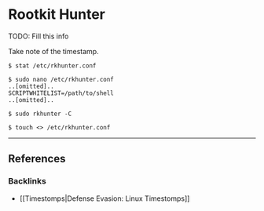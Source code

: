 # Rootkit Hunter

TODO: Fill this info

Take note of the timestamp.

```
$ stat /etc/rkhunter.conf
```

```
$ sudo nano /etc/rkhunter.conf
..[omitted]..
SCRIPTWHITELIST=/path/to/shell
..[omitted]..
```

```
$ sudo rkhunter -C
```

```
$ touch <> /etc/rkhunter.conf
```

---
## References

### Backlinks

- [[Timestomps|Defense Evasion: Linux Timestomps]]